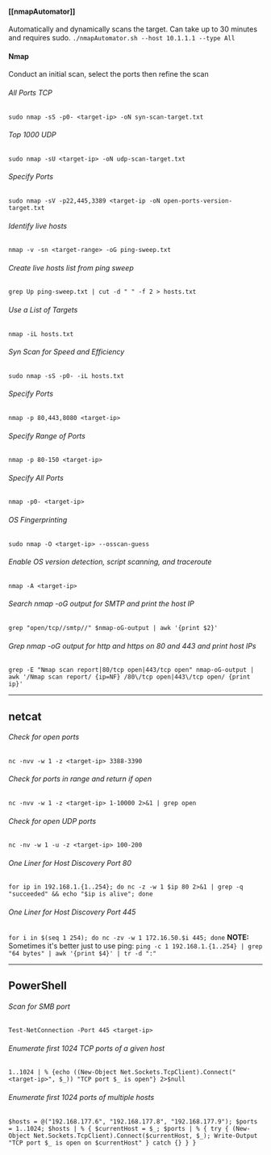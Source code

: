#### [[nmapAutomator]]
Automatically and dynamically scans the target. Can take up to 30 minutes and requires sudo.
`./nmapAutomator.sh --host 10.1.1.1 --type All`
#### Nmap
Conduct an initial scan, select the ports then refine the scan
###### All Ports TCP
`sudo nmap -sS -p0- <target-ip> -oN syn-scan-target.txt`
###### Top 1000 UDP
`sudo nmap -sU <target-ip> -oN udp-scan-target.txt`
###### Specify Ports
`sudo nmap -sV -p22,445,3389 <target-ip -oN open-ports-version-target.txt`
###### Identify live hosts
`nmap -v -sn <target-range> -oG ping-sweep.txt`
###### Create live hosts list from ping sweep
`grep Up ping-sweep.txt | cut -d " " -f 2 > hosts.txt`
###### Use a List of Targets
`nmap -iL hosts.txt`
###### Syn Scan for Speed and Efficiency
`sudo nmap -sS -p0- -iL hosts.txt`
###### Specify Ports
`nmap -p 80,443,8080 <target-ip>`
###### Specify Range of Ports
`nmap -p 80-150 <target-ip>`
###### Specify All Ports
`nmap -p0- <target-ip>`
###### OS Fingerprinting
`sudo nmap -O <target-ip> --osscan-guess`
###### Enable OS version detection, script scanning, and traceroute
`nmap -A <target-ip>`
###### Search nmap -oG output for SMTP and print the host IP
`grep "open/tcp//smtp//" $nmap-oG-output | awk '{print $2}'`
###### Grep nmap -oG output for http and https on 80 and 443 and print host IPs
`grep -E "Nmap scan report|80/tcp open|443/tcp open" nmap-oG-output | awk '/Nmap scan report/ {ip=NF} /80\/tcp open|443\/tcp open/ {print ip}'`

---
## netcat
###### Check for open ports
`nc -nvv -w 1 -z <target-ip> 3388-3390`
###### Check for ports in range and return if open
`nc -nvv -w 1 -z <target-ip> 1-10000 2>&1 | grep open`
###### Check for open UDP ports
`nc -nv -w 1 -u -z <target-ip> 100-200`
###### One Liner for Host Discovery Port 80
`for ip in 192.168.1.{1..254}; do nc -z -w 1 $ip 80 2>&1 | grep -q "succeeded" && echo "$ip is alive"; done` 
###### One Liner for Host Discovery Port 445
`for i in $(seq 1 254); do nc -zv -w 1 172.16.50.$i 445; done`
**NOTE:** Sometimes it's better just to use ping:
`ping -c 1 192.168.1.{1..254} | grep "64 bytes" | awk '{print $4}' | tr -d ":"`

---
## PowerShell
###### Scan for SMB port
`Test-NetConnection -Port 445 <target-ip>`
###### Enumerate first 1024 TCP ports of a given host
`1..1024 | % {echo ((New-Object Net.Sockets.TcpClient).Connect("<target-ip>", $_)) "TCP port $_ is open"} 2>$null`
###### Enumerate first 1024 ports of multiple hosts
`$hosts = @("192.168.177.6", "192.168.177.8", "192.168.177.9"); $ports = 1..1024; $hosts | % { $currentHost = $_; $ports | % { try { (New-Object Net.Sockets.TcpClient).Connect($currentHost, $_); Write-Output "TCP port $_ is open on $currentHost" } catch {} } }`